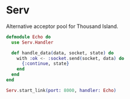 # Serv

Alternative acceptor pool for Thousand Island.

```elixir
defmodule Echo do
  use Serv.Handler

  def handle_data(data, socket, state) do
    with :ok <- :socket.send(socket, data) do
      {:continue, state}
    end
  end
end

Serv.start_link(port: 8000, handler: Echo)
```
